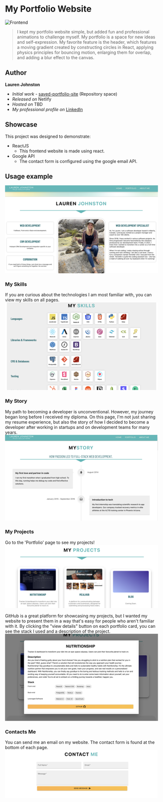 # My Portfolio Website

![Frontend](https://img.shields.io/badge/FrontEnd-React-blue)

>I kept my portfolio website simple, but added fun and professional animations to challenge myself. My portfolio is a space for new ideas and self-expression. My favorite feature is the header, which features a moving gradient created by constructing circles in React, applying physics principles for bouncing motion, enlarging them for overlap, and adding a blur effect to the canvas.

## Author

**Lauren Johnston** 
* *Initial work* - [saved-portfolio-site](https://github.com/HiloSolutions/saved-portfolio-site/tree/main) (Repository space)
* *Released on* Netlify
* *Hosted on* TBD
* *My professional profile on* [LinkedIn](https://www.linkedin.com/in/lauren-e-johnston/)

## Showcase

This project was designed to demonstrate:

* ReactJS
  * This frontend website is made using react.
* Google API
  * The contact form is configured using the google email API.

## Usage example

![portfolio home](./images/screenshot-portfolio-home.png)

### My Skills
If you are curious about the technologies I am most familiar with, you can view my skills on all pages.
![portfolio skills](./images/screenshot-portfolio-skills.png)

### My Story
My path to becoming a developer is unconventional. However, my journey began long before I received my diploma. On this page, I'm not just sharing my resume experience, but also the story of how I decided to become a developer after working in startups and on development teams for many years.
![portfolio timeline](./images/screenshot-portfolio-timeline.png)

### My Projects
Go to the 'Portfolio' page to see my projects!
![portfolio projects](./images/screenshot-portfolio-projects.png)

GitHub is a great platform for showcasing my projects, but I wanted my website to present them in a way that's easy for people who aren't familiar with it. By clicking the "view details" button on each portfolio card, you can see the stack I used and a description of the project.
![portfolio project description](./images/screenshot-portfolio-project-description.png)

### Contacts Me
You can send me an email on my website. The contact form is found at the bottom of each page.
![portfolio contact](./images/screenshot-portfolio-contact.png)
